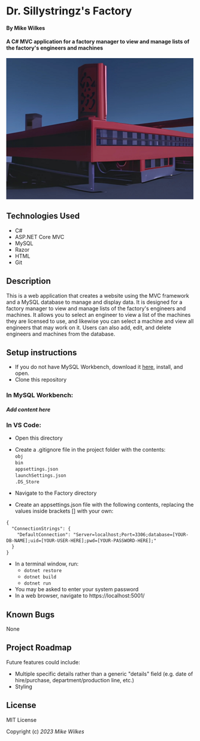 # Dr. Sillystringz's Factory
#### By Mike Wilkes
#### A C# MVC application for a factory manager to view and manage lists of the factory's engineers and machines
<img src="./Dr__Sillystringz.jpg" alt="Image of the factory" style="max-width: 500px;" />

## Technologies Used

- C#
- ASP.NET Core MVC
- MySQL
- Razor
- HTML
- Git

## Description

This is a web application that creates a website using the MVC framework and a MySQL database to manage and display data. It is designed for a factory manager to view and manage lists of the factory's engineers and machines. It allows you to select an engineer to view a list of the machines they are licensed to use, and likewise you can select a machine and view all engineers that may work on it. Users can also add, edit, and delete engineers and machines from the database.
## Setup instructions

- If you do not have MySQL Workbench, download it [here](https://dev.mysql.com/downloads/workbench/), install, and open.
- Clone this repository
### In MySQL Workbench:
#### _Add content here_
### In VS Code:
- Open this directory
- Create a .gitignore file in the project folder with the contents:<br>
  `obj`<br>
  `bin`<br>
  `appsettings.json`<br>
  `launchSettings.json`<br>
  `.DS_Store`<br>

- Navigate to the Factory directory
- Create an appsettings.json file with the following contents, replacing the values inside brackets [] with your own:

```
{
  "ConnectionStrings": {
    "DefaultConnection": "Server=localhost;Port=3306;database=[YOUR-DB-NAME];uid=[YOUR-USER-HERE];pwd=[YOUR-PASSWORD-HERE];"
  }
}
```

- In a terminal window, run:
  - `dotnet restore`
  - `dotnet build`
  - `dotnet run`
- You may be asked to enter your system password
- In a web browser, navigate to https://localhost:5001/

## Known Bugs
None

## Project Roadmap
Future features could include:
* Multiple specific details rather than a generic "details" field (e.g. date of hire/purchase, department/production line, etc.)
* Styling

## License

MIT License

Copyright (c) _2023_ _Mike Wilkes_